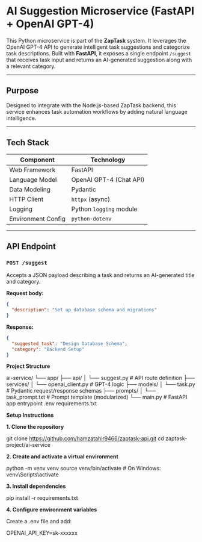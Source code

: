# AI Suggestion Microservice (FastAPI + OpenAI GPT-4)

This Python microservice is part of the **ZapTask** system. It leverages the OpenAI GPT-4 API to generate intelligent task suggestions and categorize task descriptions. Built with **FastAPI**, it exposes a single endpoint `/suggest` that receives task input and returns an AI-generated suggestion along with a relevant category.

---

## Purpose

Designed to integrate with the Node.js-based ZapTask backend, this service enhances task automation workflows by adding natural language intelligence.

---

##  Tech Stack

| Component             | Technology                   |
|----------------------|------------------------------|
| Web Framework        | FastAPI                      |
| Language Model       | OpenAI GPT-4 (Chat API)      |
| Data Modeling        | Pydantic                     |
| HTTP Client          | `httpx` (async)              |
| Logging              | Python `logging` module      |
| Environment Config   | `python-dotenv`              |

---

## API Endpoint

### `POST /suggest`

Accepts a JSON payload describing a task and returns an AI-generated title and category.

**Request body:**

```json
{
  "description": "Set up database schema and migrations"
}
```

**Response:**
```json
{
  "suggested_task": "Design Database Schema",
  "category": "Backend Setup"
}
```

**Project Structure**

ai-service/
└── app/
    ├── api/
    │   └── suggest.py       # API route definition
    ├── services/
    │   └── openai_client.py # GPT-4 logic
    ├── models/
    │   └── task.py          # Pydantic request/response schemas
    ├── prompts/
    │   └── task_prompt.txt  # Prompt template (modularized)
    └── main.py              # FastAPI app entrypoint
.env
requirements.txt


**Setup Instructions**

**1. Clone the repository**

git clone https://github.com/hamzatahir9466/zaptask-api.git
cd zaptask-project/ai-service

**2. Create and activate a virtual environment**

python -m venv venv
source venv/bin/activate   # On Windows: venv\Scripts\activate

**3. Install dependencies**

pip install -r requirements.txt

**4. Configure environment variables**

Create a .env file and add:

OPENAI_API_KEY=sk-xxxxxx




